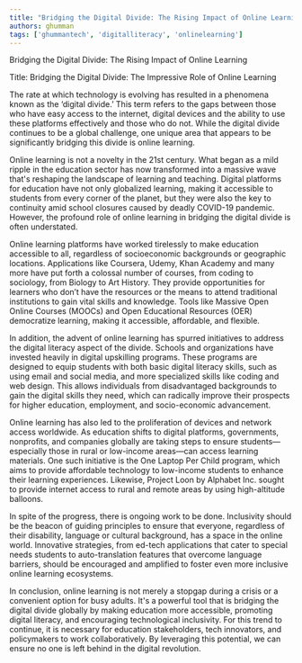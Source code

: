 ```yaml
---
title: "Bridging the Digital Divide: The Rising Impact of Online Learning"  # Wrap the title in double quotes
authors: ghumman
tags: ['ghummantech', 'digitalliteracy', 'onlinelearning']
---
```


Bridging the Digital Divide: The Rising Impact of Online Learning
<!-- truncate -->

Title: Bridging the Digital Divide: The Impressive Role of Online Learning

The rate at which technology is evolving has resulted in a phenomena known as the ‘digital divide.’ This term refers to the gaps between those who have easy access to the internet, digital devices and the ability to use these platforms effectively and those who do not. While the digital divide continues to be a global challenge, one unique area that appears to be significantly bridging this divide is online learning. 

Online learning is not a novelty in the 21st century. What began as a mild ripple in the education sector has now transformed into a massive wave that's reshaping the landscape of learning and teaching. Digital platforms for education have not only globalized learning, making it accessible to students from every corner of the planet, but they were also the key to continuity amid school closures caused by deadly COVID-19 pandemic. However, the profound role of online learning in bridging the digital divide is often understated.

Online learning platforms have worked tirelessly to make education accessible to all, regardless of socioeconomic backgrounds or geographic locations. Applications like Coursera, Udemy, Khan Academy and many more have put forth a colossal number of courses, from coding to sociology, from Biology to Art History. They provide opportunities for learners who don’t have the resources or the means to attend traditional institutions to gain vital skills and knowledge. Tools like Massive Open Online Courses (MOOCs) and Open Educational Resources (OER) democratize learning, making it accessible, affordable, and flexible.

In addition, the advent of online learning has spurred initiatives to address the digital literacy aspect of the divide. Schools and organizations have invested heavily in digital upskilling programs. These programs are designed to equip students with both basic digital literacy skills, such as using email and social media, and more specialized skills like coding and web design. This allows individuals from disadvantaged backgrounds to gain the digital skills they need, which can radically improve their prospects for higher education, employment, and socio-economic advancement. 

Online learning has also led to the proliferation of devices and network access worldwide. As education shifts to digital platforms, governments, nonprofits, and companies globally are taking steps to ensure students—especially those in rural or low-income areas—can access learning materials. One such initiative is the One Laptop Per Child program, which aims to provide affordable technology to low-income students to enhance their learning experiences. Likewise, Project Loon by Alphabet Inc. sought to provide internet access to rural and remote areas by using high-altitude balloons.

In spite of the progress, there is ongoing work to be done. Inclusivity should be the beacon of guiding principles to ensure that everyone, regardless of their disability, language or cultural background, has a space in the online world. Innovative strategies, from ed-tech applications that cater to special needs students to auto-translation features that overcome language barriers, should be encouraged and amplified to foster even more inclusive online learning ecosystems.

In conclusion, online learning is not merely a stopgap during a crisis or a convenient option for busy adults. It's a powerful tool that is bridging the digital divide globally by making education more accessible, promoting digital literacy, and encouraging technological inclusivity. For this trend to continue, it is necessary for education stakeholders, tech innovators, and policymakers to work collaboratively. By leveraging this potential, we can ensure no one is left behind in the digital revolution.
